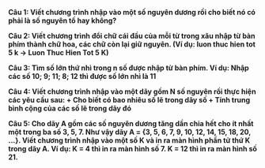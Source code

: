 **Câu 1: Viết chương trình nhập vào một số nguyên dương rồi cho biết nó có phải là số nguyên tố hay không?**

**Câu 2: Viết chương trình đổi chữ cái đầu của mỗi từ trong xâu nhập từ bàn phím thành chữ hoa, các chữ còn lại giữ nguyên. (Ví dụ: luon thuc hien tot 5 k -> Luon Thuc Hien Tot 5 K)**

**Câu 3: Tìm số lớn thứ nhì trong n số được nhập từ bàn phím. Ví dụ: Nhập các số 10; 9; 11; 8; 12 thì được số lớn nhì là 11**

**Câu 4: Viết chương trình nhập vào một dãy gồm N số nguyên rồi thực hiện các yêu cầu sau:
        + Cho biết có bao nhiêu số lẽ trong dãy số
        + Tính trung bình cộng của các số lẽ trong dãy đó**
        
**Câu 5: Cho dãy A gồm các số nguyên dương tăng dần chia hết cho ít nhất một trong ba số 3, 5, 7. Như vậy dãy A = {3, 5, 6, 7, 9, 10, 12, 14, 15, 18, 20, ...}. Viết chương trình nhập vào một số K và in ra màn hình phần tử thứ K trong dãy A.
        Ví dụ: K = 4 thì in ra màn hình số 7.
               K = 12 thì in ra màn hình số 21.**
